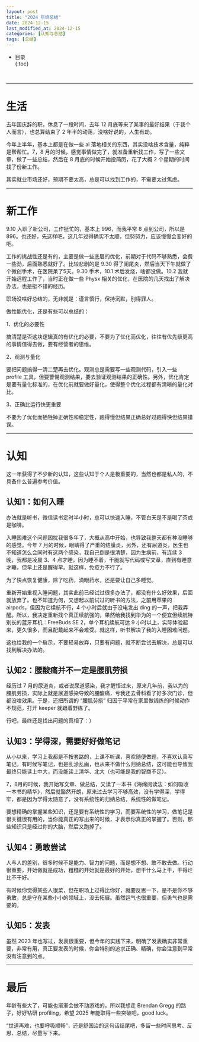 ```yaml
---
layout: post
title: "2024 年终总结"
date: 2024-12-15
last_modified_at: 2024-12-15
categories: [认知与总结]
tags: [总结]
---
```


* 目录  
{:toc}
<br/>

---

# 生活

去年国庆辞的职，休息了一段时间，去年 12 月底等来了某事的最好结果（于我个人而言），也总算结束了 2 年半的动荡，没啥好说的，人生有劫。   

今年上半年，基本上都是在做一些 ai 落地相关的东西，其实没啥技术含量，纯粹是帮帮忙。7，8 月的时候，感觉事情做完了，就准备重新找工作，写了一些文章，做了一些总结，然后在 8 月底的时候开始投简历，花了大概 2 个星期的时间找了份新工作。   

其实就业市场还好，预期不要太高，总是可以找到工作的，不需要太过焦虑。       

---

# 新工作   

9.10 入职了新公司，工作挺忙的，基本上 996，而我平常 8 点到公司，所以是 896。也还好，先这样吧，这几年过得确实不太顺，但努努力，应该慢慢会变好的吧。        

工作的挑战性还是有的，主要是做一些底层的优化，前期对于代码不够熟悉，会费一些劲，后面熟悉就好了。比较悲剧的是 9.30 得了阑尾炎，然后当天下午就做了个微创手术，在医院呆了5天。9.30 手术，10.1 术后发烧，啥都没做。10.2 我就开始远程工作了，当时正在做一些 Physx 相关的优化，在医院的几天找出了解决办法，也是挺不错的经历。   

职场没啥好总结的，无非就是：谨言慎行，保持沉默，别得罪人。     

做性能优化，还是有些可以总结的：    

1、优化的必要性    

搞清楚是否这块逻辑真的有优化的必要，不要为了优化而优化，往往有优先级更高的事情值得去做，要有经营者的思维。     

2、观测与量化    

要把问题搞得一清二楚再去优化。观测总是需要写一些观测代码，引入一些 profile 工具，但要警惕观测结果，要去验证观测结果的正确性。另外，优化肯定是要有量化标准的，在优化前就要做好量化，使得整个优化过程都有清晰的量化对比。    

3、正确比运行快更重要    

不要为了优化而牺牲掉正确性和稳定性，跑得慢但结果正确总好过跑得快但结果错误。    

---

# 认知

这一年获得了不少新的认知，这些认知于个人是极重要的，当然也都是私人的，不具备什么普遍参考价值。   

## 认知1：如何入睡   

办法就是听书，微信读书定时半小时，总可以快速入睡，不管白天是不是喝了茶或是咖啡。   

入睡困难这个问题困扰我很多年了，大概从高中开始，也导致我整天都有种没睡够的感觉。今年 7 月的时候，眼睛得了严重的结膜炎，另外，还有尿道炎，医生也不知道怎么会同时有这两个感染，我自己倒是很清楚，因为生病前，有连续 3 晚，我都是凌晨 3、4 点才睡，因为睡不着，干脆就写代码或写文章，直到有睡意才睡，但早上还是醒得早。就这样，免疫力不行了。   

为了快点恢复健康，除了吃药，滴眼药水，还是要让自己多睡觉。   

重新开始重视入睡问题，其实此前已经试过很多办法了，都没有什么好效果，后面就放弃了。也不知道为何，又想起以前试过的听书的方法，之前用苹果的 airpods，但因为它续航不行，4 个小时后就由于没电发出 ding 的一声，把我弄醒。所以，我决定重新找个真正续航强的，果然给我找到华为的一个便宜但续航特别长的蓝牙耳机：FreeBuds SE 2，单个耳机续航可达 9 小时以上，实际体验起来，更久很多，而且配戴起来不会难受。就这样，听书解决了我的入睡困难问题。   

这也给我的一个启示，不要轻易放弃，只要有问题，就不断尝试去解决，总是可以找到解决办法的。   


## 认知2：腰酸痛并不一定是腰肌劳损

经历过 7 月的尿道炎，或者说尿道感染，我才醒悟过来，原来几年前，我以为的腰肌劳损，实际上就是尿道感染导致的腰酸痛，亏我还去骨科看了好多次门诊，但都没啥效果。于是，还把所谓的 “腰肌劳损” 归因于平常在家里做锻炼的时候动作不规范，打开 keeper 就跟着野练了。   

行吧，最终还是找出问题的真相了：）   


## 认知3：学得深，需要好好做笔记    

从小以来，学习上我都是不按套路的，上课不听课，喜欢随便做题，不喜欢认真写笔记，有时候写笔记，也是乱涂乱画，也从来不做什么归纳总结，这可能也导致我最终只能读上中大，而没能读上清华、北大（也可能是我的智商不足）。   

7，8月的时候，我开始写文章、做总结，又读了一本书《海绵阅读法：如何吸收一本书的精华》，然后就豁然开朗，原来过去学习不够高效，没有学得深，学得牢，都是因为学得太随意了，没有系统性的归纳总结，系统性的做笔记。   

要想精确的掌握某些知识，还是要有系统性的学习，而要系统性的学习，做笔记是很关键很有用的，当你能真正的写出来的时候，才表示你真正的掌握了。否则，那些知识只是经过你的大脑，然后又跑掉了。   


## 认知4：勇敢尝试   

人与人的差别，很多时候不是能力、智力的问题，而是想不想、敢不敢去做。行动很重要，开始做就是成功，粗糙的开始就是最好的开始，想干什么马上干，干得烂比不干好。    

有时候你觉得某些人很菜，但在职场上过得比你好，就要反思一下，是不是你不够勇敢，总是守在某些小小的领域上，没去拓展。虽然运气也很重要，但勇气也是需要的。   


## 认知5：发表  

虽然 2023 年也写过，发表很重要，但今年的实践下来，明确了发表确实非常重要，非常有用，真正要发表的时候，你会特别的追求正确、精确，你会注意到平常没有注意到的点。   


---

# 最后

年龄有些大了，可能也渐渐会做不动游戏的，所以我想走 Brendan Gregg 的路子，好好钻研 profiling，希望 2025 年能取得一些突破吧，good luck。   

“世道再难，也要呼吸顺畅”，还是舒国治的这句话结尾吧，多留一些时间思考、反思、总结，尽量写下来。   